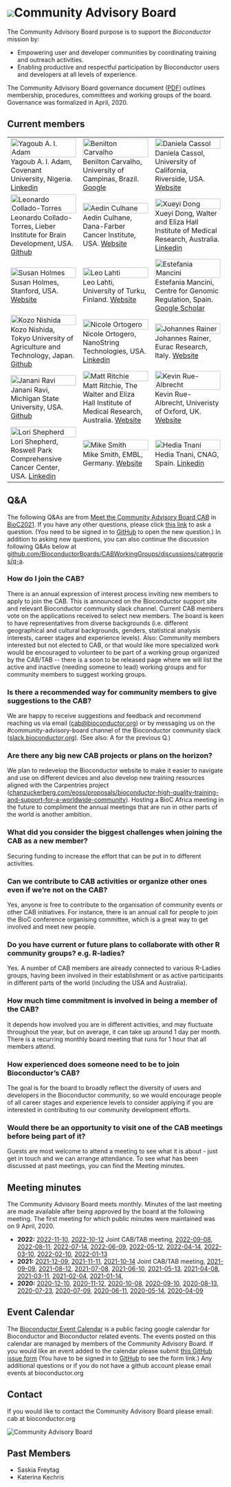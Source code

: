 # ![](/images/icons/magnifier.gif)Community Advisory Board

The Community Advisory Board purpose is to support the _Bioconductor_
mission by:
- Empowering user and developer communities by coordinating training and outreach activities.
- Enabling productive and respectful participation by Bioconductor users and developers at all levels of experience.

The Community Advisory Board governance document ([PDF][1]) outlines membership, procedures, committees and working groups of the board. Governance was formalized in April, 2020.

[1]: CAB-Governance.pdf

## Current members
<!--0. Image, 1. Twitter, 2. Github, 3. Google , 4. LinkedIn, 5. Vcard/website. and 0.x is icon, 1.1 is person link) -->

<table width="100%">
  <tr>
    <td width="33%">
      <img src="/images/cab/YagoubAdam.png"
           width="100%" alt="Yagoub A. I. Adam" title="Yagoub A. I. Adam"/>
      <figcaption>Yagoub A. I. Adam, Covenant University, Nigeria.
      <a href="https://de.linkedin.com/in/yagoub-a-i-adam-59ab13192">Linkedin</a>
      </figcaption>
    </td>
    <td width="33%">
      <img src="/images/cab/BeniltonCarvalho.png"
           width="100%" alt="Benilton Carvalho" title="Benilton Carvalho"/>
      <figcaption>Benilton Carvalho, University of Campinas, Brazil.
      <a href="https://scholar.google.com/citations?user=44vQTS4AAAAJ&hl=en">Google</a>
      </figcaption>
    </td>
    <td width="33%">
      <img src="/images/cab/DanielaCassol.png"
           width="100%" alt="Daniela Cassol" title="Daniela Cassol"/>
      <figcaption>Daniela Cassol, University of California, Riverside, USA.
      <a href="https://www.dcassol.com/">Website</a>
      </figcaption>
    </td>    
  </tr>

  <tr>
    <td width="33%">
      <img src="/images/cab/LeonardoColladoTorres.png"
           width="100%" alt="Leonardo Collado-Torres" title="Leonardo Collado-Torres"/>
      <figcaption>Leonardo Collado-Torres, Lieber Institute for Brain Development, USA.
      <a href="http://lcolladotor.github.io/">Github</a>
      </figcaption>
    </td>
    <td width="33%">
      <img src="/images/cab/AedinCulhane.png"
           width="100%" alt="Aedin Culhane" title="Aedin Culhane"/>
      <figcaption>Aedin Culhane, Dana-Farber Cancer Institute, USA.
      <a href="https://www.hsph.harvard.edu/aedin-culhane/">Website</a>
      </figcaption>
    </td>
    <td width="33%">
      <img src="/images/cab/XueyiDong.png"
           width="100%" alt="Xueyi Dong" title="Xueyi Dong"/>
      <figcaption>Xueyi Dong, Walter and Eliza Hall Institute of Medical Research, Australia.
      <a href="https://www.linkedin.com/in/xueyidong/">Linkedin</a>
      </figcaption>
    </td>
  </tr>

  <tr>
    <td width="33%">
      <img src="/images/cab/SusanHolmes.png"
           width="100%" alt="Susan Holmes" title="Susan Holmes"/>
      <figcaption>Susan Holmes, Stanford, USA.
      <a href="https://med.stanford.edu/profiles/susan-holmes">Website</a>
      </figcaption>
    </td>
    <td width="33%">
      <img src="/images/cab/LeoLahti.png"
           width="100%" alt="Leo Lahti" title="Leo Lahti"/>
      <figcaption>Leo Lahti, University of Turku, Finland.
      <a href="https://datascience.utu.fi/">Website</a>
      </figcaption>
    </td>
    <td width="33%">
      <img src="/images/cab/EstefaniaMancini.png"
           width="100%" alt="Estefania Mancini" title="Estefania Mancini"/>
      <figcaption>Estefania Mancini, Centre for Genomic Regulation, Spain.
      <a href="https://scholar.google.com/citations?user=ypGqJkEAAAAJ">Google Scholar</a>
      </figcaption>
    </td>
  </tr>

  <tr>
    <td width="33%">
      <img src="/images/cab/KozoNishida.png"
           width="100%" alt="Kozo Nishida" title="Kozo Nishida"/>
      <figcaption>Kozo Nishida, Tokyo University of Agriculture and Technology, Japan.
      <a href="https://github.com/kozo2">Github</a>
      </figcaption>
    </td>
    <td width="33%">
      <img src="/images/cab/NicoleOrtogero.png"
           width="100%" alt="Nicole Ortogero" title="Nicole Ortogero"/>
      <figcaption>Nicole Ortogero, NanoString Technologies, USA.
      <a href="https://www.linkedin.com/in/nicoleortogero/">Linkedin</a>
      </figcaption>
    </td>
    <td width="33%">
      <img src="/images/cab/JohannesRainer.png"
           width="100%" alt="Johannes Rainer" title="Johannes Rainer"/>
      <figcaption>Johannes Rainer, Eurac Research, Italy.
      <a href="http://www.eurac.edu/en/research/health/biomed/staff/Pages/staffdetails.aspx?persId=34084">Website</a>
      </figcaption>
    </td>
  </tr>


  <tr>
    <td width="33%">
      <img src="/images/cab/JananiRavi.png"
           width="100%" alt="Janani Ravi" title="Janani Ravi"/>
      <figcaption>Janani Ravi, Michigan State University, USA.
      <a href="https://jravilab.github.io/">Github</a>
      </figcaption>
    </td>
    <td width="33%">
      <img src="/images/cab/MattRitchie.png"
           width="100%" alt="Matt Ritchie" title="Matt Ritchie"/>
      <figcaption>Matt Ritchie, The Walter and Eliza Hall Institute of Medical Research, Australia.
      <a href="https://www.wehi.edu.au/people/matthew-ritchie">Website</a>
      </figcaption>
    </td>
    <td width="33%">
      <img src="/images/cab/KevinRueAlbrecht.png"
           width="100%" alt="Kevin Rue-Albrecht" title="Kevin Rue-Albrecht"/>
      <figcaption>Kevin Rue-Albrecht, Univeristy of Oxford, UK.
      <a href="https://www.rdm.ox.ac.uk/people/kevin-rue-albrecht">Website</a>
      </figcaption>
    </td>
  </tr>

  <tr>
    <td width="33%">
      <img src="/images/cab/LoriShepherd.png"
           width="100%" alt="Lori Shepherd" title="Lori Shepherd"/>
      <figcaption>Lori Shepherd, Roswell Park Comprehensive Cancer Center, USA.
      <a href="https://www.linkedin.com/in/lori-shepherd-b49993172">Linkedin</a>
      </figcaption>
    </td>
    <td width="33%">
      <img src="/images/cab/MikeSmith.png"
           width="100%" alt="Mike Smith" title="Mike Smith"/>
      <figcaption>Mike Smith, EMBL, Germany.
      <a href="https://www.huber.embl.de/people/mike-smith/">Website</a>
      </figcaption>
    </td>
    <td width="33%">
      <img src="/images/cab/HediaTnani.png"
           width="100%" alt="Hedia Tnani" title="Hedia Tnani"/>
      <figcaption>Hedia Tnani, CNAG, Spain.
      <a href="https://www.linkedin.com/in/h%C3%A9dia-tnani-0095221a7/">Linkedin</a>
      </figcaption>
    </td>
  </tr>
</table>

## Q&A
The following Q&As are from [Meet the Community Advisory Board CAB](https://www.youtube.com/watch?v=LTT1i_ACpxc) in [BioC2021](https://bioc2021.bioconductor.org/).
If you have any other questions, please click [this link](https://github.com/BioconductorBoards/CABWorkingGroups/discussions/new) to ask a question.
(You need to be signed in to [GitHub](https://github.com/) to open the new question.)
In addition to asking new questions, you can also continue the discussion following Q&As below at
[github.com/BioconductorBoards/CABWorkingGroups/discussions/categories/q-a](https://github.com/BioconductorBoards/CABWorkingGroups/discussions/categories/q-a).

### How do I join the CAB?
There is an annual expression of interest process inviting new members to apply to join the CAB. This is announced on the Bioconductor support site and relevant Bioconductor community slack channel. Current CAB members vote on the applications received to select new members. The board is keen to have representatives from diverse backgrounds (i.e. different geographical and cultural backgrounds, genders, statistical analysis interests, career stages and experience levels).
Also: Community members interested but not elected to CAB, or that would like more specialized work would be encouraged to volunteer to be part of a working group organized by the CAB/TAB -- there is a soon to be released page where we will list the active and inactive (needing someone to lead) working groups and for community members to suggest working groups.

### Is there a recommended way for community members to give suggestions to the CAB?
We are happy to receive suggestions and feedback and recommend reaching us via email (cab@bioconductor.org) or by messaging us on the #community-advisory-board channel of the Bioconductor community slack ([slack.bioconductor.org](https://slack.bioconductor.org/)).
(See also: A for the previous Q.)

### Are there any big new CAB projects or plans on the horizon?
We plan to redevelop the Bioconductor website to make it easier to navigate and use on different devices and also develop new training resources aligned with the Carpentries project ([chanzuckerberg.com/eoss/proposals/bioconductor-high-quality-training-and-support-for-a-worldwide-community](https://chanzuckerberg.com/eoss/proposals/bioconductor-high-quality-training-and-support-for-a-worldwide-community/)). Hosting a BioC Africa meeting in the future to compliment the annual meetings that are run in other parts of the world is another ambition.

### What did you consider the biggest challenges when joining the CAB as a new member?
Securing funding to increase the effort that can be put in to different activities.

### Can we contribute to CAB activities or organize other ones even if we’re not on the CAB?
Yes, anyone is free to contribute to the organisation of community events or other CAB initiatives. For instance, there is an annual call for people to join the BioC conference organising committee, which is a great way to get involved and meet new people.

### Do you have current or future plans to collaborate with other R community groups? e.g. R-ladies?
Yes. A number of CAB members are already connected to various R-Ladies groups, having been involved in their establishment or as active participants in different parts of the world (including the USA and Australia).

### How much time commitment is involved in being a member of the CAB?
It depends how involved you are in different activities, and may fluctuate throughout the year, but on average, it can take up around 1 day per month. There is a recurring monthly board meeting that runs for 1 hour that all members attend.

### How experienced does someone need to be to join Bioconductor’s CAB?
The goal is for the board to broadly reflect the diversity of users and developers in the Bioconductor community, so we would encourage people of all career stages and experience levels to consider applying if you are interested in contributing to our community development efforts.

### Would there be an opportunity to visit one of the CAB meetings before being part of it?
Guests are most welcome to attend a meeting to see what it is about - just get in touch and we can arrange attendance.
To see what has been discussed at past meetings, you can find the Meeting minutes.

## Meeting minutes
The Community Advisory Board meets monthly. Minutes of the last meeting are made available after being approved by the board at the following meeting. The first meeting for which public minutes were maintained was on 9 April, 2020.

- **2022:**  [2022-11-10](2022-11-10-minutes.pdf), [2022-10-12](2022-10-12-cab-tab-joint-meeting-minutes.pdf) Joint CAB/TAB meeting, [2022-09-08](2022-09-08-minutes.pdf), [2022-08-11](2022-08-11-minutes.pdf), [2022-07-14](2022-07-14-minutes.pdf), [2022-06-09](2022-06-09-minutes.pdf), [2022-05-12](2022-05-12-minutes.pdf), [2022-04-14](2022-04-14-minutes.pdf), [2022-03-10](2022-03-10-minutes.pdf), [2022-02-10](2022-02-10-minutes.pdf), [2022-01-13](2022-01-13-minutes.pdf)
- **2021:** [2021-12-09](2021-12-09-minutes.pdf),
  [2021-11-11](2021-11-11-minutes.pdf),
  [2021-10-14](2021-10-14-cab-tab-joint-meeting-minutes.pdf) Joint CAB/TAB meeting,
  [2021-09-09](2021-09-09-minutes.pdf),
  [2021-08-12](2021-08-12-minutes.pdf),
  [2021-07-08](2021-07-08-minutes.pdf),
  [2021-06-10](2021-06-10-minutes.pdf),
  [2021-05-13](2021-05-13-minutes.pdf),
  [2021-04-08](2021-04-08-minutes.pdf),
  [2021-03-11](2021-03-11-minutes.pdf),
  [2021-02-04](2021-02-04-minutes.pdf),
  [2021-01-14](2021-01-14-minutes.pdf),
- **2020:** [2020-12-10](2020-12-10-minutes.pdf),
  [2020-11-12](2020-11-12-minutes.pdf),
  [2020-10-08](2020-10-08-minutes.pdf),
  [2020-09-10](2020-09-10-minutes.pdf),
  [2020-08-13](2020-08-13-minutes.pdf),
  [2020-07-23](2020-07-23-minutes.pdf),
  [2020-07-09](2020-07-09-minutes.pdf),
  [2020-06-11](2020-06-11-minutes.pdf),
  [2020-05-14](2020-05-14-minutes.pdf),
  [2020-04-09](2020-04-09-minutes.pdf)

## Event Calendar

The [Bioconductor Event
Calendar](https://calendar.google.com/calendar/b/1?cid=YWtlczFvZGVsbW9kcDAzODV1ZHB2NDhpY29AZ3JvdXAuY2FsZW5kYXIuZ29vZ2xlLmNvbQ)
is a public facing google calendar for Bioconductor and Bioconductor related
events. The events posted on this calendar are managed by members of the
Community Advisory Board.  If you would like an event added to the calendar
please submit [this GitHub issue form](https://github.com/BioconductorBoards/CABWorkingGroups/issues/new?assignees=kozo2&labels=event%2Ccalendar&template=EVENT-CALENDAR.yml&title=%5BEvent%5D%3A+REPLACE+ME+WITH+YOUR+EVENT+TITLE)
(You have to be signed in to [GitHub](https://github.com/) to see the form
link.) Any additional questions or if you do not have a github account please
email events at bioconductor.org

## Contact

If you would like to contact the Community Advisory Board please email:  cab at bioconductor.org

![Community Advisory Board](/images/cab/cab.png)


## Past Members

<ul class="inline_list">
<li>Saskia Freytag</li>
<li>Katerina Kechris</li>
</ul>



<!---- links for each member --->
<!-- Need to work out  how to do this better --->
 


<!-- links to social media icons -->
<!-- no need to change these -->
<!--  See https://github.com/paulrobertlloyd/socialmediaicons--->
<!-- 1. Twitter, 2. Github, 3. Google , 4. LinkedIn, 5. Vcard/website) -->
[1.1]: https://github.com/paulrobertlloyd/socialmediaicons/blob/main/twitter-24x24.png (twitter icon without padding)
[1.2]: https://github.com/paulrobertlloyd/socialmediaicons/blob/main/github-24x24.png  (github icon without padding)
[1.3]: https://github.com/paulrobertlloyd/socialmediaicons/blob/main/google%2B-24x24.png (google plus icon without padding)
[1.4]: https://github.com/paulrobertlloyd/socialmediaicons/blob/main/linkedin-24x24.png (icon for linkedin which I need to get)
[1.5]: https://github.com/paulrobertlloyd/socialmediaicons/blob/main/vcard-24x24.png (vard)

